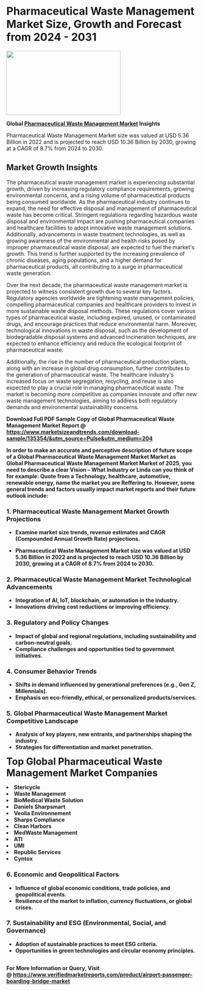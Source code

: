 <H1>Pharmaceutical Waste Management Market Size, Growth and Forecast from 2024 - 2031</H1><img class="aligncenter size-medium wp-image-584254" src="https://thirdeyenews.in/wp-content/uploads/2024/09/Global-Market-Research-300x168.jpeg" alt="" width="300" height="168" /><p><strong>Global&nbsp;<a href="https://www.marketsizeandtrends.com/download-sample/135354/&amp;utm_source=Pulse&amp;utm_medium=204">Pharmaceutical Waste Management Market</a> Insights</strong></p><p>Pharmaceutical Waste Management Market size was valued at USD 5.36 Billion in 2022 and is projected to reach USD 10.36 Billion by 2030, growing at a CAGR of 8.7% from 2024 to 2030.</p><p><h2>Market Growth Insights</h2> <p>The pharmaceutical waste management market is experiencing substantial growth, driven by increasing regulatory compliance requirements, growing environmental concerns, and a rising volume of pharmaceutical products being consumed worldwide. As the pharmaceutical industry continues to expand, the need for effective disposal and management of pharmaceutical waste has become critical. Stringent regulations regarding hazardous waste disposal and environmental impact are pushing pharmaceutical companies and healthcare facilities to adopt innovative waste management solutions. Additionally, advancements in waste treatment technologies, as well as growing awareness of the environmental and health risks posed by improper pharmaceutical waste disposal, are expected to fuel the market's growth. This trend is further supported by the increasing prevalence of chronic diseases, aging populations, and a higher demand for pharmaceutical products, all contributing to a surge in pharmaceutical waste generation.</p> <p><strong></strong></p> <p>Over the next decade, the pharmaceutical waste management market is projected to witness consistent growth due to several key factors. Regulatory agencies worldwide are tightening waste management policies, compelling pharmaceutical companies and healthcare providers to invest in more sustainable waste disposal methods. These regulations cover various types of pharmaceutical waste, including expired, unused, or contaminated drugs, and encourage practices that reduce environmental harm. Moreover, technological innovations in waste disposal, such as the development of biodegradable disposal systems and advanced incineration techniques, are expected to enhance efficiency and reduce the ecological footprint of pharmaceutical waste.</p> <p>Additionally, the rise in the number of pharmaceutical production plants, along with an increase in global drug consumption, further contributes to the generation of pharmaceutical waste. The healthcare industry's increased focus on waste segregation, recycling, and reuse is also expected to play a crucial role in managing pharmaceutical waste. The market is becoming more competitive as companies innovate and offer new waste management technologies, aiming to address both regulatory demands and environmental sustainability concerns.</p> <p><strong></p><p><span class=""><strong>Download Full PDF Sample Copy of Global Pharmaceutical Waste Management Market Report</strong> @ <a href="https://www.marketsizeandtrends.com/download-sample/135354/&amp;utm_source=Pulse&amp;utm_medium=204" target="_blank">https://www.marketsizeandtrends.com/download-sample/135354/&amp;utm_source=Pulse&amp;utm_medium=204</a></span></p><p>In order to make an accurate and perceptive description of future scope of a Global&nbsp;Pharmaceutical Waste Management Market Market as Global&nbsp;Pharmaceutical Waste Management Market Market of 2025, you need to describe a clear Vision &ndash; What Industry or Linda can you think of for example: Quote from a Technology, healthcare, automotive, renewable energy, name the market you are Reffering to. However, some general trends and factors usually impact market reports and their future outlook include:</p><h3>1.&nbsp;<strong>Pharmaceutical Waste Management Market Growth Projections</strong></h3><ul><li>Examine market size trends, revenue estimates and CAGR (Compounded Annual Growth Rate) projections.</li><li><p>Pharmaceutical Waste Management Market size was valued at USD 5.36 Billion in 2022 and is projected to reach USD 10.36 Billion by 2030, growing at a CAGR of 8.7% from 2024 to 2030.</p></li></ul><h3>2.&nbsp;<strong>Pharmaceutical Waste Management Market Technological Advancements</strong></h3><ul><li>Integration of AI, IoT, blockchain, or automation in the industry.</li><li>Innovations driving cost reductions or improving efficiency.</li></ul><h3>3.&nbsp;<strong>Regulatory and Policy Changes</strong></h3><ul><li>Impact of global and regional regulations, including sustainability and carbon-neutral goals.</li><li>Compliance challenges and opportunities tied to government initiatives.</li></ul><h3>4.&nbsp;<strong>Consumer Behavior Trends</strong></h3><ul><li>Shifts in demand influenced by generational preferences (e.g., Gen Z, Millennials).</li><li>Emphasis on eco-friendly, ethical, or personalized products/services.</li></ul><h3>5.&nbsp;<strong>Global Pharmaceutical Waste Management Market Competitive Landscape</strong></h3><ul><li>Analysis of key players, new entrants, and partnerships shaping the industry.</li><li>Strategies for differentiation and market penetration.</li></ul><p data-pm-slice="1 1 []"><span style="color: inherit; font-family: inherit; font-size: 25px;">Top Global Pharmaceutical Waste Management Market Companies</span></p><div class="" data-test-id=""><p><li>Stericycle</li><li> Waste Management</li><li> BioMedical Waste Solution</li><li> Daniels Sharpsmart</li><li> Veolia Environnement</li><li> Sharps Compliance</li><li> Clean Harbors</li><li> MedWaste Management</li><li> ATI</li><li> UMI</li><li> Republic Services</li><li> Cyntox</li></p></div><h3>6.&nbsp;<strong>Economic and Geopolitical Factors</strong></h3><ul><li>Influence of global economic conditions, trade policies, and geopolitical events.</li><li>Resilience of the market to inflation, currency fluctuations, or global crises.</li></ul><h3>7.&nbsp;<strong>Sustainability and ESG (Environmental, Social, and Governance)</strong></h3><ul><li>Adoption of sustainable practices to meet ESG criteria.</li><li>Opportunities in green technologies and circular economy principles.</li></ul><h2><strong style="font-size: 14px;">For More Information or Query, Visit @&nbsp;</strong><a style="background-color: #ffffff; font-size: 14px;" href="https://www.marketsizeandtrends.com/report/pharmaceutical-waste-management-market/" target="_blank">https://www.verifiedmarketreports.com/product/airport-passenger-boarding-bridge-market</a></h2>
